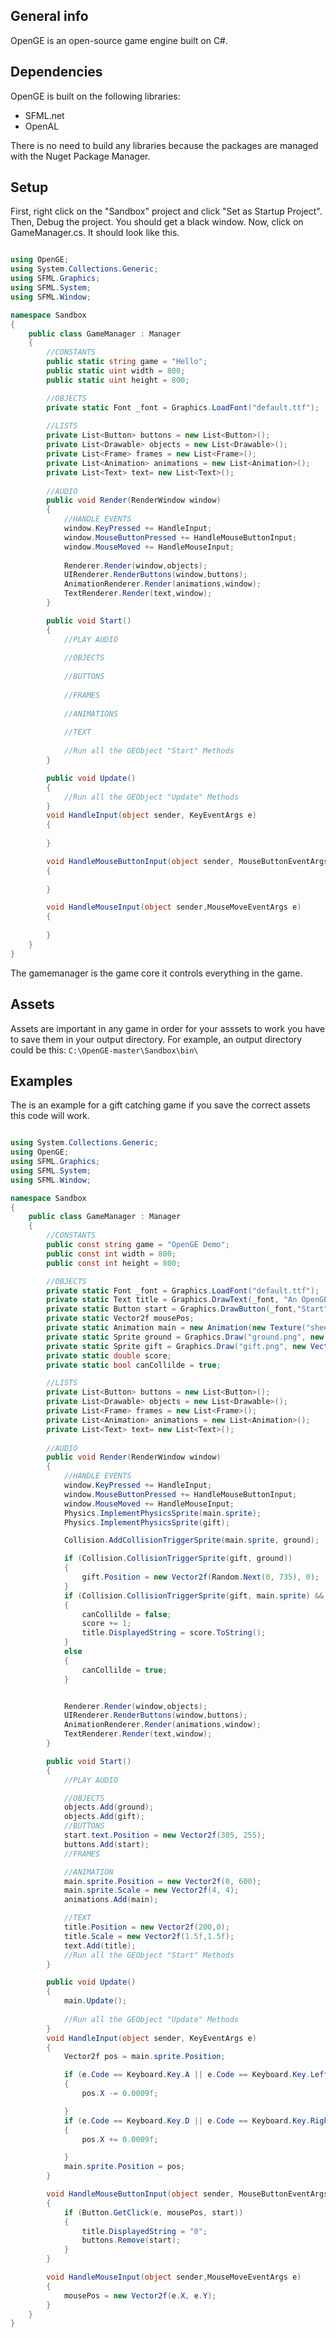 
## General info
OpenGE is an open-source game engine built on C#. 

## Dependencies
OpenGE is built on the following libraries:
* SFML.net
* OpenAL

There is no need to build any libraries because the packages are managed with the Nuget Package Manager.

## Setup
First, right click on the "Sandbox" project and click "Set as Startup Project".
Then, Debug the project. You should get a black window.
Now, click on GameManager.cs. It should look like this.

```c#

using OpenGE;
using System.Collections.Generic;
using SFML.Graphics;
using SFML.System;
using SFML.Window;

namespace Sandbox
{
    public class GameManager : Manager
    {
        //CONSTANTS
        public static string game = "Hello";
        public static uint width = 800;
        public static uint height = 800;

        //OBJECTS
        private static Font _font = Graphics.LoadFont("default.ttf");
        
        //LISTS
        private List<Button> buttons = new List<Button>();
        private List<Drawable> objects = new List<Drawable>();
        private List<Frame> frames = new List<Frame>();
        private List<Animation> animations = new List<Animation>();
		private List<Text> text= new List<Text>();
		
		//AUDIO
        public void Render(RenderWindow window)
        {
            //HANDLE EVENTS
            window.KeyPressed += HandleInput;
            window.MouseButtonPressed += HandleMouseButtonInput;
            window.MouseMoved += HandleMouseInput;
            
            Renderer.Render(window,objects);
            UIRenderer.RenderButtons(window,buttons);
			AnimationRenderer.Render(animations,window);
			TextRenderer.Render(text,window);
        }

        public void Start()
        {
			//PLAY AUDIO
			
            //OBJECTS
            
            //BUTTONS
            
            //FRAMES
			
			//ANIMATIONS
			
			//TEXT
            
            //Run all the GEObject "Start" Methods
        }

        public void Update()
        {
            //Run all the GEObject "Update" Methods
        }
        void HandleInput(object sender, KeyEventArgs e)
        {
            
        }

        void HandleMouseButtonInput(object sender, MouseButtonEventArgs e)
        {
            
        }

        void HandleMouseInput(object sender,MouseMoveEventArgs e)
        {
			
        }
    }
}
```

The gamemanager is the game core it controls everything in the game.

## Assets
Assets are important in any game in order for your asssets to work you have to save them in your output directory.
For example, an output directory could be this:
```C:\OpenGE-master\Sandbox\bin\ ```

## Examples

The is an example for a gift catching game if you save the correct assets this code will work.

```c#

using System.Collections.Generic;
using OpenGE;
using SFML.Graphics;
using SFML.System;
using SFML.Window;

namespace Sandbox
{
    public class GameManager : Manager
    {
        //CONSTANTS
        public const string game = "OpenGE Demo";
        public const int width = 800;
        public const int height = 800;

        //OBJECTS
        private static Font _font = Graphics.LoadFont("default.ttf");
        private static Text title = Graphics.DrawText(_font, "An OpenGE Demo");
        private static Button start = Graphics.DrawButton(_font,"Start",Graphics.DrawRect(new Vector2f(100,50),Color.Black,5,Color.Black,new Vector2f(300,250)));
        private static Vector2f mousePos;
        private static Animation main = new Animation(new Texture("sheet.png"), 16, 16, 0.05f, 8);
        private static Sprite ground = Graphics.Draw("ground.png", new Vector2f(0,700));
        private static Sprite gift = Graphics.Draw("gift.png", new Vector2f(Random.Next(0,735), 0));
        private static double score;
        private static bool canCollilde = true;

        //LISTS
        private List<Button> buttons = new List<Button>();
        private List<Drawable> objects = new List<Drawable>();
        private List<Frame> frames = new List<Frame>();
        private List<Animation> animations = new List<Animation>();
		private List<Text> text= new List<Text>();
		
		//AUDIO
        public void Render(RenderWindow window)
        {
            //HANDLE EVENTS
            window.KeyPressed += HandleInput;
            window.MouseButtonPressed += HandleMouseButtonInput;
            window.MouseMoved += HandleMouseInput;
            Physics.ImplementPhysicsSprite(main.sprite);
            Physics.ImplementPhysicsSprite(gift);

            Collision.AddCollisionTriggerSprite(main.sprite, ground);

            if (Collision.CollisionTriggerSprite(gift, ground))
            {
                gift.Position = new Vector2f(Random.Next(0, 735), 0);
            }
            if (Collision.CollisionTriggerSprite(gift, main.sprite) && canCollilde)
            {
                canCollilde = false;
                score += 1;
                title.DisplayedString = score.ToString();
            }
            else
            {
                canCollilde = true;
            }


            Renderer.Render(window,objects);
            UIRenderer.RenderButtons(window,buttons);
			AnimationRenderer.Render(animations,window);
			TextRenderer.Render(text,window);
        }

        public void Start()
        {
            //PLAY AUDIO

            //OBJECTS
            objects.Add(ground);
            objects.Add(gift);
            //BUTTONS
            start.text.Position = new Vector2f(305, 255);
            buttons.Add(start);
            //FRAMES

            //ANIMATION
            main.sprite.Position = new Vector2f(0, 600);
            main.sprite.Scale = new Vector2f(4, 4);
            animations.Add(main);

            //TEXT
            title.Position = new Vector2f(200,0);
            title.Scale = new Vector2f(1.5f,1.5f);
            text.Add(title);
            //Run all the GEObject "Start" Methods
        }

        public void Update()
        {
            main.Update();
            
            //Run all the GEObject "Update" Methods
        }
        void HandleInput(object sender, KeyEventArgs e)
        {
            Vector2f pos = main.sprite.Position;

            if (e.Code == Keyboard.Key.A || e.Code == Keyboard.Key.Left)
            { 
                pos.X -= 0.0009f;

            }
            if (e.Code == Keyboard.Key.D || e.Code == Keyboard.Key.Right)
            {
                pos.X += 0.0009f;

            }
            main.sprite.Position = pos;
        }

        void HandleMouseButtonInput(object sender, MouseButtonEventArgs e)
        {
            if (Button.GetClick(e, mousePos, start))
            {
                title.DisplayedString = "0";
                buttons.Remove(start);
            }
        }

        void HandleMouseInput(object sender,MouseMoveEventArgs e)
        {
            mousePos = new Vector2f(e.X, e.Y);
        }
    }
}
```
